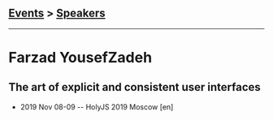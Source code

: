 ## [Events](../README.md) > [Speakers](../speakers.md)
---

# Farzad YousefZadeh

## The art of explicit and consistent user interfaces
- 2019 Nov 08-09 -- HolyJS 2019 Moscow [en]   
